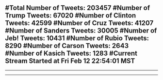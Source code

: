 #Total Number of Tweets: 203457 
#Number of Trump Tweets: 67020
#Number of Clinton Tweets: 42599
#Number of Cruz Tweets: 41207
#Number of Sanders Tweets: 30005
#Number of Jeb! Tweets: 10431
#Number of Rubio Tweets: 8290
#Number of Carson Tweets: 2643
#Number of Kasich Tweets: 1283
#Current Stream Started at Fri Feb 12 22:54:01 MST
---
---
---
